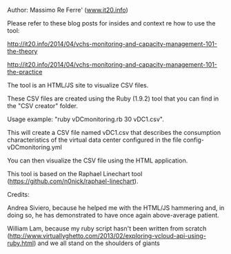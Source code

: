 Author: Massimo Re Ferre' (www.it20.info)

Please refer to these blog posts for insides and context re how to use the tool:

http://it20.info/2014/04/vchs-monitoring-and-capacity-management-101-the-theory

http://it20.info/2014/04/vchs-monitoring-and-capacity-management-101-the-practice 

The tool is an HTML/JS site to visualize CSV files. 

These CSV files are created using the Ruby (1.9.2) tool that you can find in the "CSV creator" folder.

Usage example: "ruby vDCmonitoring.rb 30 vDC1.csv". 

This will create a CSV file named vDC1.csv that describes the consumption characteristics of the virtual data center configured in the file config-vDCmonitoring.yml

You can then visualize the CSV file using the HTML application. 

This tool is based on the Raphael Linechart tool (https://github.com/n0nick/raphael-linechart). 

Credits:

Andrea Siviero, because he helped me with the HTML/JS hammering and, in doing so, he has demonstrated to have once again above-average patient.  

William Lam, because my ruby script hasn't been written from scratch (http://www.virtuallyghetto.com/2013/02/exploring-vcloud-api-using-ruby.html) and we all stand on the shoulders of giants

